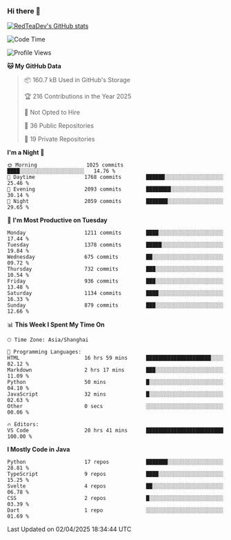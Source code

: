 ### Hi there 👋

<!--
**RedTeaDev/RedTeaDev** is a ✨ _special_ ✨ repository because its `README.md` (this file) appears on your GitHub profile.

Here are some ideas to get you started:

- 🔭 I’m currently working on ...
- 🌱 I’m currently learning ...
- 👯 I’m looking to collaborate on ...
- 🤔 I’m looking for help with ...
- 💬 Ask me about ...
- 📫 How to reach me: ...
- 😄 Pronouns: ...
- ⚡ Fun fact: ...
-->

<!--
[![wakatime](https://wakatime.com/badge/user/6b101ed0-04c0-4490-9283-eb61f2efff96.svg)](https://wakatime.com/@6b101ed0-04c0-4490-9283-eb61f2efff96)
!-->

[![RedTeaDev's GitHub stats](https://github-readme-stats.vercel.app/api?username=RedTeaDev\&include_all_commits=true)](https://github.com/anuraghazra/github-readme-stats)
<!--
[![willianrod's wakatime stats](https://github-readme-stats.vercel.app/api/wakatime?username=RedTeaDev)](https://github.com/anuraghazra/github-readme-stats)
!-->
<!--START_SECTION:waka-->
![Code Time](http://img.shields.io/badge/Code%20Time-3%2C097%20hrs%2026%20mins-blue)

![Profile Views](http://img.shields.io/badge/Profile%20Views-0-blue)

**🐱 My GitHub Data** 

> 📦 160.7 kB Used in GitHub's Storage 
 > 
> 🏆 216 Contributions in the Year 2025
 > 
> 🚫 Not Opted to Hire
 > 
> 📜 36 Public Repositories 
 > 
> 🔑 19 Private Repositories 
 > 
**I'm a Night 🦉** 

```text
🌞 Morning                1025 commits        ████░░░░░░░░░░░░░░░░░░░░░   14.76 % 
🌆 Daytime                1768 commits        ██████░░░░░░░░░░░░░░░░░░░   25.46 % 
🌃 Evening                2093 commits        ████████░░░░░░░░░░░░░░░░░   30.14 % 
🌙 Night                  2059 commits        ███████░░░░░░░░░░░░░░░░░░   29.65 % 
```
📅 **I'm Most Productive on Tuesday** 

```text
Monday                   1211 commits        ████░░░░░░░░░░░░░░░░░░░░░   17.44 % 
Tuesday                  1378 commits        █████░░░░░░░░░░░░░░░░░░░░   19.84 % 
Wednesday                675 commits         ██░░░░░░░░░░░░░░░░░░░░░░░   09.72 % 
Thursday                 732 commits         ███░░░░░░░░░░░░░░░░░░░░░░   10.54 % 
Friday                   936 commits         ███░░░░░░░░░░░░░░░░░░░░░░   13.48 % 
Saturday                 1134 commits        ████░░░░░░░░░░░░░░░░░░░░░   16.33 % 
Sunday                   879 commits         ███░░░░░░░░░░░░░░░░░░░░░░   12.66 % 
```


📊 **This Week I Spent My Time On** 

```text
🕑︎ Time Zone: Asia/Shanghai

💬 Programming Languages: 
HTML                     16 hrs 59 mins      █████████████████████░░░░   82.12 % 
Markdown                 2 hrs 17 mins       ███░░░░░░░░░░░░░░░░░░░░░░   11.09 % 
Python                   50 mins             █░░░░░░░░░░░░░░░░░░░░░░░░   04.10 % 
JavaScript               32 mins             █░░░░░░░░░░░░░░░░░░░░░░░░   02.63 % 
Other                    0 secs              ░░░░░░░░░░░░░░░░░░░░░░░░░   00.06 % 

🔥 Editors: 
VS Code                  20 hrs 41 mins      █████████████████████████   100.00 % 
```

**I Mostly Code in Java** 

```text
Python                   17 repos            ███████░░░░░░░░░░░░░░░░░░   28.81 % 
TypeScript               9 repos             ████░░░░░░░░░░░░░░░░░░░░░   15.25 % 
Svelte                   4 repos             ██░░░░░░░░░░░░░░░░░░░░░░░   06.78 % 
CSS                      2 repos             █░░░░░░░░░░░░░░░░░░░░░░░░   03.39 % 
Dart                     1 repo              ░░░░░░░░░░░░░░░░░░░░░░░░░   01.69 % 
```




 Last Updated on 02/04/2025 18:34:44 UTC
<!--END_SECTION:waka-->


